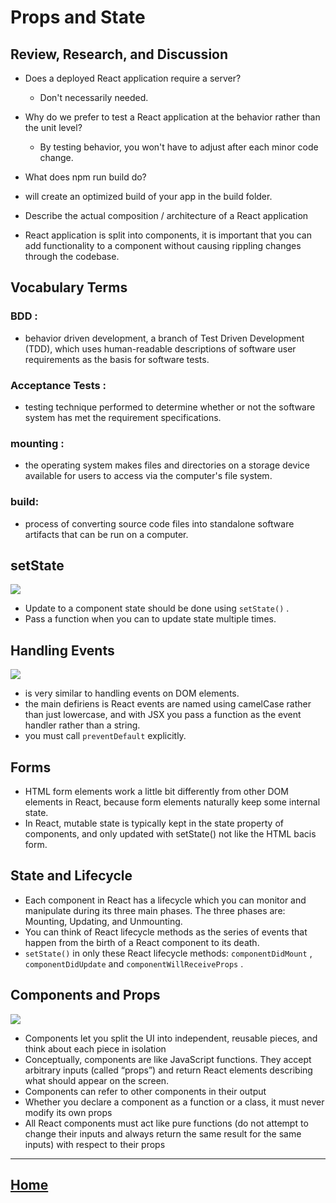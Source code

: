 # Props and State
## Review, Research, and Discussion

* Does a deployed React application require a server?
  * Don't necessarily needed.
  
* Why do we prefer to test a React application at the behavior rather than the unit level?
  * By testing behavior, you won't have to adjust after each minor code change. 

* What does npm run build do?
 * will create an optimized build of your app in the build folder.

* Describe the actual composition / architecture of a React application
 *  React application is split into components, it is important that you can add functionality to a component without causing rippling changes through the codebase.

## Vocabulary Terms

 ### BDD :
  *  behavior driven development, a branch of Test Driven Development (TDD), which uses human-readable descriptions of software user requirements as the basis for software tests.

 ### Acceptance Tests :
  *  testing technique performed to determine whether or not the software system has met the requirement specifications.


 ### mounting :
  * the operating system makes files and directories on a storage device available for users to access via the computer's file system.

 ### build:
  * process of converting source code files into standalone software artifacts that can be run on a computer.


## setState

<img src ="https://i.morioh.com/2020/01/20/64ee43603057.jpg">

* Update to a component state should be done using `setState()` .
* Pass a function when you can to update state multiple times.

## Handling Events

<img src ="https://static.javatpoint.com/tutorial/reactjs/images/react-events.png">


* is very similar to handling events on DOM elements.
* the main defiriens is React events are named using camelCase rather than just lowercase, and with JSX you pass a function as the event handler rather than a string.
* you must call `preventDefault` explicitly.

## Forms
* HTML form elements work a little bit differently from other DOM elements in React, because form elements naturally keep some internal state.
* In React, mutable state is typically kept in the state property of components, and only updated with setState() not like the HTML bacis form.

## State and Lifecycle

* Each component in React has a lifecycle which you can monitor and manipulate during its three main phases. The three phases are: Mounting, Updating, and Unmounting.
* You can think of React lifecycle methods as the series of events that happen from the birth of a React component to its death.
* `setState()` in only these React lifecycle methods: `componentDidMount` , `componentDidUpdate` and `componentWillReceiveProps` .

## Components and Props

<img src ="https://www.gatsbyjs.com/static/c058cc46416d6b9d5d27e571c885c936/6569d/component-with-props.png">


* Components let you split the UI into independent, reusable pieces, and think about each piece in isolation
* Conceptually, components are like JavaScript functions. They accept arbitrary inputs (called “props”) and return React elements describing what should appear on the screen.
* Components can refer to other components in their output
* Whether you declare a component as a function or a class, it must never modify its own props
* All React components must act like pure functions (do not attempt to change their inputs and always return the same result for the same inputs) with respect to their props


*****************************************************************

## [ Home ](https://reem-alqurm.github.io/ReadingNotes/)